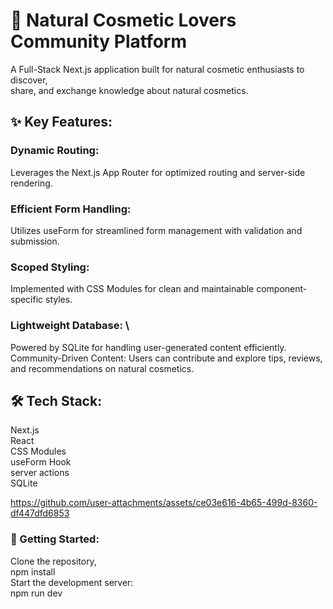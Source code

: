 # 🌿 Natural Cosmetic Lovers Community Platform
A Full-Stack Next.js application built for natural cosmetic enthusiasts to discover, \
share, and exchange knowledge about natural cosmetics. 

## ✨ Key Features: 
### Dynamic Routing:  
Leverages the Next.js App Router for optimized routing and server-side rendering. 
### Efficient Form Handling: 
Utilizes useForm for streamlined form management with validation and submission. 
### Scoped Styling:  
Implemented with CSS Modules for clean and maintainable component-specific styles. 
### Lightweight Database: \ 
Powered by SQLite for handling user-generated content efficiently. \
Community-Driven Content: Users can contribute and explore tips, reviews, and recommendations on natural cosmetics. 

## 🛠 Tech Stack: 
Next.js \
React \
CSS Modules \
useForm Hook \
server actions \
SQLite 


https://github.com/user-attachments/assets/ce03e616-4b65-499d-8360-df447dfd6853



### 🚀 Getting Started: 

Clone the repository, \
npm install \
Start the development server: \
npm run dev 
